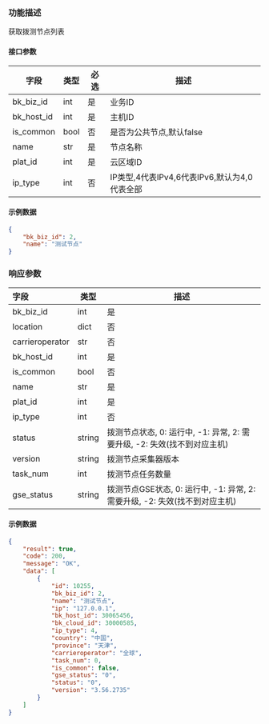 ### 功能描述

获取拨测节点列表


#### 接口参数

| 字段             | 类型    | 必选 | 描述                                |
|----------------|-------|-----|-----------------------------------|
| bk_biz_id      | int   | 是  | 业务ID                              |
| bk_host_id     | int   | 是  | 主机ID                              |
| is_common      | bool  | 否  | 是否为公共节点,默认false                   |
| name           | str   | 是  | 节点名称                              |
| plat_id        | int   | 是  | 云区域ID                             |
| ip_type        | int   | 否  | IP类型,4代表IPv4,6代表IPv6,默认为4,0代表全部        |

#### 示例数据

```json
{
    "bk_biz_id": 2,
    "name": "测试节点"
}
```

### 响应参数

| 字段         | 类型  | 描述 |
|:-----------|-----|----|
| bk_biz_id      | int   | 是  | 业务ID                              |
| location       | dict  | 否  | 地理位置信息,包含country(国家)和city(城市)字段   |
| carrieroperator| str   | 否  | 运营商,如: 电信、联通、移动，可自定义                |
| bk_host_id     | int   | 是  | 主机ID                              |
| is_common      | bool  | 否  | 是否为公共节点,默认false                   |
| name           | str   | 是  | 节点名称                              |
| plat_id        | int   | 是  | 云区域ID                             |
| ip_type        | int   | 否  | IP类型,4代表IPv4,6代表IPv6,默认为4,0代表全部        |
| status         | string   | 拨测节点状态, 0: 运行中, -1: 异常, 2: 需要升级, -2: 失效(找不到对应主机) |
| version        | string | 拨测节点采集器版本 |
| task_num       | int    | 拨测节点任务数量 |
| gse_status     | string | 拨测节点GSE状态, 0: 运行中, -1: 异常, 2: 需要升级, -2: 失效(找不到对应主机) |

#### 示例数据
```json
{
    "result": true,
    "code": 200,
    "message": "OK",
    "data": [
        {
            "id": 10255,
            "bk_biz_id": 2,
            "name": "测试节点",
            "ip": "127.0.0.1",
            "bk_host_id": 30065456,
            "bk_cloud_id": 30000585,
            "ip_type": 4,
            "country": "中国",
            "province": "天津",
            "carrieroperator": "全球",
            "task_num": 0,
            "is_common": false,
            "gse_status": "0",
            "status": "0",
            "version": "3.56.2735"
        }
    ]
}
```